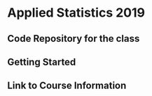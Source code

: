 # Applied Statistics 2019

## Code Repository for the class


## Getting Started


## Link to Course Information


